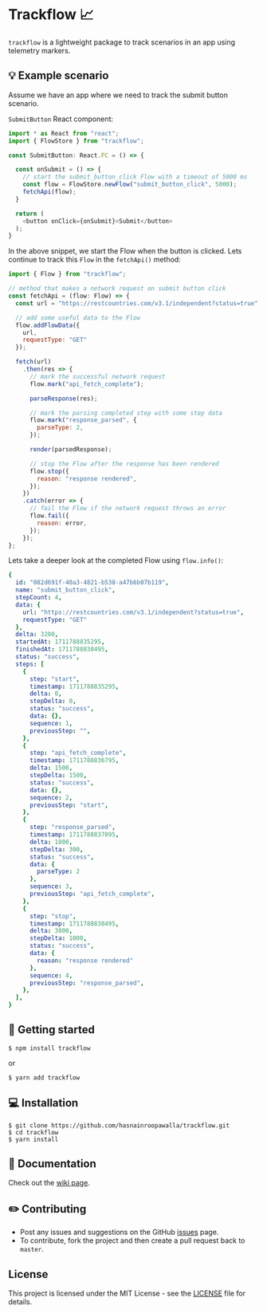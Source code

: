 # Trackflow 📈

`trackflow` is a lightweight package to track scenarios in an app using telemetry markers.

## 💡 Example scenario

Assume we have an app where we need to track the submit button scenario.

`SubmitButton` React component:

```javascript
import * as React from "react";
import { FlowStore } from "trackflow";

const SubmitButton: React.FC = () => {

  const onSubmit = () => {
    // start the submit_button_click Flow with a timeout of 5000 ms
    const flow = FlowStore.newFlow("submit_button_click", 5000);
    fetchApi(flow);
  } 

  return (
    <button onClick={onSubmit}>Submit</button>
  );
}
```

In the above snippet, we start the Flow when the button is clicked. Lets continue to track this `Flow` in the `fetchApi()` method:

```javascript
import { Flow } from "trackflow";

// method that makes a network request on submit button click
const fetchApi = (flow: Flow) => {
  const url = "https://restcountries.com/v3.1/independent?status=true";

  // add some useful data to the Flow
  flow.addFlowData({
    url,
    requestType: "GET"
  });

  fetch(url)
    .then(res => {
      // mark the successful network request
      flow.mark("api_fetch_complete");

      parseResponse(res);

      // mark the parsing completed step with some step data
      flow.mark("response_parsed", {
        parseType: 2,
      });

      render(parsedResponse);

      // stop the Flow after the response has been rendered
      flow.stop({
        reason: "response rendered",
      });
    })
    .catch(error => {
      // fail the Flow if the network request throws an error
      flow.fail({
        reason: error,
      });
    });
};
```

Lets take a deeper look at the completed Flow using `flow.info()`:
```yaml
{
  id: "082d691f-40a3-4821-b538-a47b6b07b119",
  name: "submit_button_click",
  stepCount: 4,
  data: {
    url: "https://restcountries.com/v3.1/independent?status=true",
    requestType: "GET"
  },
  delta: 3200,
  startedAt: 1711788835295,
  finishedAt: 1711788838495,
  status: "success",
  steps: [
    {
      step: "start",
      timestamp: 1711788835295,
      delta: 0,
      stepDelta: 0,
      status: "success",
      data: {},
      sequence: 1,
      previousStep: "",
    },
    {
      step: "api_fetch_complete",
      timestamp: 1711788836795,
      delta: 1500,
      stepDelta: 1500,
      status: "success",
      data: {},
      sequence: 2,
      previousStep: "start",
    },
    {
      step: "response_parsed",
      timestamp: 1711788837095,
      delta: 1800,
      stepDelta: 300,
      status: "success",
      data: {
        parseType: 2
      },
      sequence: 3,
      previousStep: "api_fetch_complete",
    },
    {
      step: "stop",
      timestamp: 1711788838495,
      delta: 3800,
      stepDelta: 1000,
      status: "success",
      data: {
        reason: "response rendered"
      },
      sequence: 4,
      previousStep: "response_parsed",
    },
  ],
}
```

## 🏁 Getting started
```
$ npm install trackflow
```
or
```
$ yarn add trackflow
```

## 💻 Installation
```
$ git clone https://github.com/hasnainroopawalla/trackflow.git
$ cd trackflow
$ yarn install
```

## 📄 Documentation
Check out the [wiki page](https://github.com/hasnainroopawalla/trackflow/wiki).

## ✏️ Contributing
- Post any issues and suggestions on the GitHub [issues](https://github.com/hasnainroopawalla/trackflow/issues) page.
- To contribute, fork the project and then create a pull request back to `master`.


## License
This project is licensed under the MIT License - see the [LICENSE](https://github.com/hasnainroopawalla/trackflow/blob/f11b8a6d1ebc81dd9855b09f36d4d896262631c5/LICENSE) file for details.